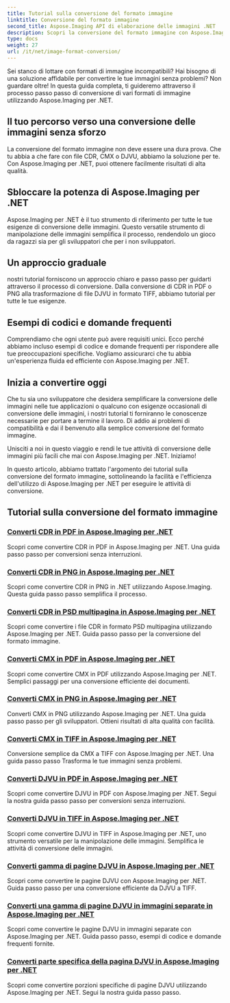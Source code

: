 ```yaml
---
title: Tutorial sulla conversione del formato immagine
linktitle: Conversione del formato immagine
second_title: Aspose.Imaging API di elaborazione delle immagini .NET
description: Scopri la conversione del formato immagine con Aspose.Imaging per .NET. Converti CDR, CMX, DJVU e altro senza problemi. Guide esperte per risultati impeccabili
type: docs
weight: 27
url: /it/net/image-format-conversion/
---
```


Sei stanco di lottare con formati di immagine incompatibili? Hai bisogno di una soluzione affidabile per convertire le tue immagini senza problemi? Non guardare oltre! In questa guida completa, ti guideremo attraverso il processo passo passo di conversione di vari formati di immagine utilizzando Aspose.Imaging per .NET.

## Il tuo percorso verso una conversione delle immagini senza sforzo

La conversione del formato immagine non deve essere una dura prova. Che tu abbia a che fare con file CDR, CMX o DJVU, abbiamo la soluzione per te. Con Aspose.Imaging per .NET, puoi ottenere facilmente risultati di alta qualità.

## Sbloccare la potenza di Aspose.Imaging per .NET

Aspose.Imaging per .NET è il tuo strumento di riferimento per tutte le tue esigenze di conversione delle immagini. Questo versatile strumento di manipolazione delle immagini semplifica il processo, rendendolo un gioco da ragazzi sia per gli sviluppatori che per i non sviluppatori.

## Un approccio graduale

nostri tutorial forniscono un approccio chiaro e passo passo per guidarti attraverso il processo di conversione. Dalla conversione di CDR in PDF o PNG alla trasformazione di file DJVU in formato TIFF, abbiamo tutorial per tutte le tue esigenze.

## Esempi di codici e domande frequenti

Comprendiamo che ogni utente può avere requisiti unici. Ecco perché abbiamo incluso esempi di codice e domande frequenti per rispondere alle tue preoccupazioni specifiche. Vogliamo assicurarci che tu abbia un'esperienza fluida ed efficiente con Aspose.Imaging per .NET.

## Inizia a convertire oggi

Che tu sia uno sviluppatore che desidera semplificare la conversione delle immagini nelle tue applicazioni o qualcuno con esigenze occasionali di conversione delle immagini, i nostri tutorial ti forniranno le conoscenze necessarie per portare a termine il lavoro. Dì addio ai problemi di compatibilità e dai il benvenuto alla semplice conversione del formato immagine.

Unisciti a noi in questo viaggio e rendi le tue attività di conversione delle immagini più facili che mai con Aspose.Imaging per .NET. Iniziamo!

In questo articolo, abbiamo trattato l'argomento dei tutorial sulla conversione del formato immagine, sottolineando la facilità e l'efficienza dell'utilizzo di Aspose.Imaging per .NET per eseguire le attività di conversione.

## Tutorial sulla conversione del formato immagine
### [Converti CDR in PDF in Aspose.Imaging per .NET](./convert-cdr-to-pdf/)
Scopri come convertire CDR in PDF in Aspose.Imaging per .NET. Una guida passo passo per conversioni senza interruzioni.
### [Converti CDR in PNG in Aspose.Imaging per .NET](./convert-cdr-to-png/)
Scopri come convertire CDR in PNG in .NET utilizzando Aspose.Imaging. Questa guida passo passo semplifica il processo.
### [Converti CDR in PSD multipagina in Aspose.Imaging per .NET](./convert-cdr-to-psd-multipage/)
Scopri come convertire i file CDR in formato PSD multipagina utilizzando Aspose.Imaging per .NET. Guida passo passo per la conversione del formato immagine.
### [Converti CMX in PDF in Aspose.Imaging per .NET](./convert-cmx-to-pdf/)
Scopri come convertire CMX in PDF utilizzando Aspose.Imaging per .NET. Semplici passaggi per una conversione efficiente dei documenti.
### [Converti CMX in PNG in Aspose.Imaging per .NET](./convert-cmx-to-png/)
Converti CMX in PNG utilizzando Aspose.Imaging per .NET. Una guida passo passo per gli sviluppatori. Ottieni risultati di alta qualità con facilità.
### [Converti CMX in TIFF in Aspose.Imaging per .NET](./convert-cmx-to-tiff/)
Conversione semplice da CMX a TIFF con Aspose.Imaging per .NET. Una guida passo passo Trasforma le tue immagini senza problemi.
### [Converti DJVU in PDF in Aspose.Imaging per .NET](./convert-djvu-to-pdf/)
Scopri come convertire DJVU in PDF con Aspose.Imaging per .NET. Segui la nostra guida passo passo per conversioni senza interruzioni.
### [Converti DJVU in TIFF in Aspose.Imaging per .NET](./convert-djvu-to-tiff/)
Scopri come convertire DJVU in TIFF in Aspose.Imaging per .NET, uno strumento versatile per la manipolazione delle immagini. Semplifica le attività di conversione delle immagini.
### [Converti gamma di pagine DJVU in Aspose.Imaging per .NET](./convert-range-of-djvu-pages/)
Scopri come convertire le pagine DJVU con Aspose.Imaging per .NET. Guida passo passo per una conversione efficiente da DJVU a TIFF.
### [Converti una gamma di pagine DJVU in immagini separate in Aspose.Imaging per .NET](./convert-range-of-djvu-pages-to-separate-images/)
Scopri come convertire le pagine DJVU in immagini separate con Aspose.Imaging per .NET. Guida passo passo, esempi di codice e domande frequenti fornite.
### [Converti parte specifica della pagina DJVU in Aspose.Imaging per .NET](./convert-specific-portion-of-djvu-page/)
Scopri come convertire porzioni specifiche di pagine DJVU utilizzando Aspose.Imaging per .NET. Segui la nostra guida passo passo.